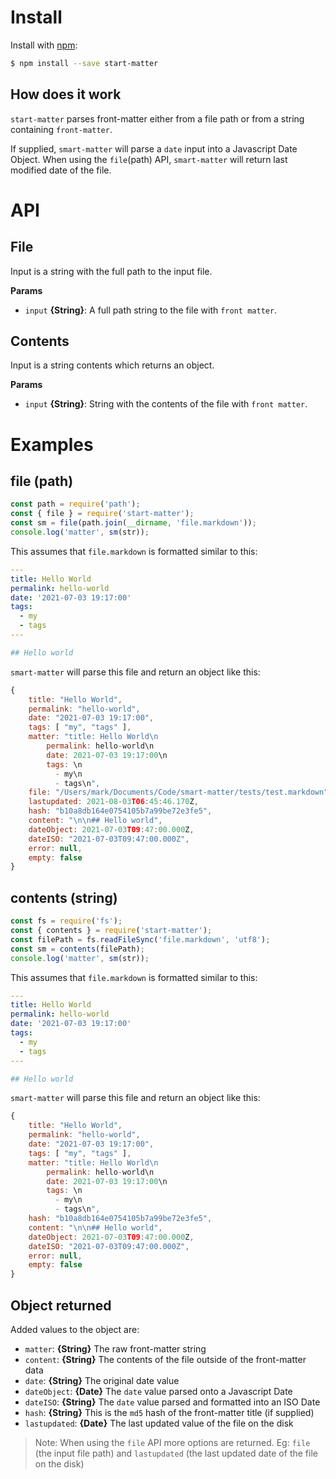 # Install

Install with [npm](https://www.npmjs.com/):

```sh
$ npm install --save start-matter
```

## How does it work

`start-matter` parses front-matter either from a file path or from a string containing `front-matter`.

If supplied, `smart-matter` will parse a `date` input into a Javascript Date Object. When using the `file`(path) API, `smart-matter` will return last modified date of the file.

# API

## File

Input is a string with the full path to the input file.

**Params**

* `input` **{String}**: A full path string to the file with `front matter`.

## Contents

Input is a string contents which returns an object.

**Params**

* `input` **{String}**: String with the contents of the file with `front matter`.

# Examples

## file (path)

```js
const path = require('path');
const { file } = require('start-matter');
const sm = file(path.join(__dirname, 'file.markdown'));
console.log('matter', sm(str));
```

This assumes that `file.markdown` is formatted similar to this:

``` yaml
---
title: Hello World
permalink: hello-world
date: '2021-07-03 19:17:00'
tags: 
  - my
  - tags
---

## Hello world
```

`smart-matter` will parse this file and return an object like this:

```javascript
{
    title: "Hello World",
    permalink: "hello-world",
    date: "2021-07-03 19:17:00",
    tags: [ "my", "tags" ],
    matter: "title: Hello World\n
        permalink: hello-world\n
        date: 2021-07-03 19:17:00\n
        tags: \n
          - my\n
          - tags\n",
    file: "/Users/mark/Documents/Code/smart-matter/tests/test.markdown",
    lastupdated: 2021-08-03T06:45:46.170Z,
    hash: "b10a8db164e0754105b7a99be72e3fe5",
    content: "\n\n## Hello world",
    dateObject: 2021-07-03T09:47:00.000Z,
    dateISO: "2021-07-03T09:47:00.000Z",
    error: null,
    empty: false
}
```

## contents (string)

```js
const fs = require('fs');
const { contents } = require('start-matter');
const filePath = fs.readFileSync('file.markdown', 'utf8');
const sm = contents(filePath);
console.log('matter', sm(str));
```

This assumes that `file.markdown` is formatted similar to this:

``` yaml
---
title: Hello World
permalink: hello-world
date: '2021-07-03 19:17:00'
tags: 
  - my
  - tags
---

## Hello world
```

`smart-matter` will parse this file and return an object like this:

```javascript
{
    title: "Hello World",
    permalink: "hello-world",
    date: "2021-07-03 19:17:00",
    tags: [ "my", "tags" ],
    matter: "title: Hello World\n
        permalink: hello-world\n
        date: 2021-07-03 19:17:00\n
        tags: \n
          - my\n
          - tags\n",
    hash: "b10a8db164e0754105b7a99be72e3fe5",
    content: "\n\n## Hello world",
    dateObject: 2021-07-03T09:47:00.000Z,
    dateISO: "2021-07-03T09:47:00.000Z",
    error: null,
    empty: false
}
```

## Object returned

Added values to the object are:

- `matter`: **{String}** The raw front-matter string
- `content`: **{String}** The contents of the file outside of the front-matter data
- `date`: **{String}** The original date value
- `dateObject`: **{Date}** The `date` value parsed onto a Javascript Date
- `dateISO`: **{String}** The `date` value parsed and formatted into an ISO Date
- `hash`: **{String}** This is the `md5` hash of the front-matter title (if supplied)
- `lastupdated`: **{Date}** The last updated value of the file on the disk 

> Note: When using the `file` API more options are returned. Eg: `file` (the input file path) and `lastupdated` (the last updated date of the file on the disk)